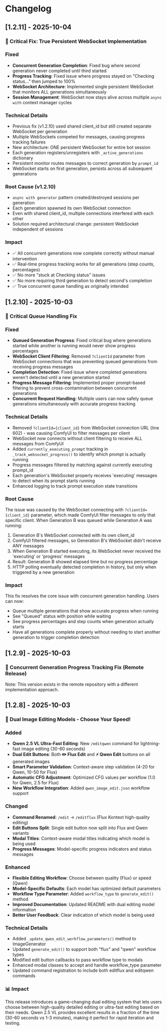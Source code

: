 # Changelog

## [1.2.11] - 2025-10-04

### 🔧 Critical Fix: True Persistent WebSocket Implementation

### Fixed
- **Concurrent Generation Completion**: Fixed bug where second generation never completed until third started
- **Progress Tracking**: Fixed issue where progress stayed on "Checking status..." then jumped to 100%
- **WebSocket Architecture**: Implemented single persistent WebSocket that monitors ALL generations simultaneously
- **Session Management**: WebSocket now stays alive across multiple `async with` context manager cycles

### Technical Details
- Previous fix (v1.2.10) used shared client_id but still created separate WebSocket per generation
- Multiple WebSockets competed for messages, causing progress tracking failures
- New architecture: ONE persistent WebSocket for entire bot session
- Each generation registers/unregisters with `_active_generations` dictionary
- Persistent monitor routes messages to correct generation by `prompt_id`
- WebSocket starts on first generation, persists across all subsequent generations

### Root Cause (v1.2.10)
- `async with generator` pattern created/destroyed sessions per generation
- Each generation spawned its own WebSocket connection
- Even with shared client_id, multiple connections interfered with each other
- Solution required architectural change: persistent WebSocket independent of sessions

### Impact
- ✅ All concurrent generations now complete correctly without manual intervention
- ✅ Real-time progress tracking works for all generations (step counts, percentages)
- ✅ No more "stuck at Checking status" issues
- ✅ No more requiring third generation to detect second's completion
- ✅ True concurrent queue handling as originally intended

## [1.2.10] - 2025-10-03

### 🐛 Critical Queue Handling Fix

### Fixed
- **Queued Generation Progress**: Fixed critical bug where generations started while another is running would never show progress percentages
- **WebSocket Client Filtering**: Removed `?clientId` parameter from WebSocket connections that was preventing queued generations from receiving progress messages
- **Completion Detection**: Fixed issue where completed generations weren't detected until a new generation started
- **Progress Message Filtering**: Implemented proper prompt-based filtering to prevent cross-contamination between concurrent generations
- **Concurrent Request Handling**: Multiple users can now safely queue generations simultaneously with accurate progress tracking

### Technical Details
- Removed `?clientId={client_id}` from WebSocket connection URL (line 602) - was causing ComfyUI to filter messages per client
- WebSocket now connects without client filtering to receive ALL messages from ComfyUI
- Added `currently_executing_prompt` tracking in `_track_websocket_progress()` to identify which prompt is actually running
- Progress messages filtered by matching against currently executing prompt_id
- Each generation's WebSocket properly receives 'executing' messages to detect when its prompt starts running
- Enhanced logging to track prompt execution state transitions

### Root Cause
The issue was caused by the WebSocket connecting with `?clientId={client_id}` parameter, which made ComfyUI filter messages to only that specific client. When Generation B was queued while Generation A was running:
1. Generation B's WebSocket connected with its own client_id
2. ComfyUI filtered messages, so Generation B's WebSocket didn't receive ANY messages
3. When Generation B started executing, its WebSocket never received the 'executing' or 'progress' messages
4. Result: Generation B showed elapsed time but no progress percentage
5. HTTP polling eventually detected completion in history, but only when triggered by a new generation

### Impact
This fix resolves the core issue with concurrent generation handling. Users can now:
- Queue multiple generations that show accurate progress when running
- See "Queued" status with position while waiting
- See progress percentages and step counts when generation actually starts
- Have all generations complete properly without needing to start another generation to trigger completion detection

## [1.2.9] - 2025-10-03

### 🐛 Concurrent Generation Progress Tracking Fix (Remote Release)

Note: This version exists in the remote repository with a different implementation approach.

## [1.2.8] - 2025-10-03

### 🚀 Dual Image Editing Models - Choose Your Speed!

### Added
- **Qwen 2.5 VL Ultra-Fast Editing**: New `/editqwen` command for lightning-fast image editing (30-60 seconds)
- **Dual Edit Buttons**: Both **✏️ Flux Edit** and **⚡ Qwen Edit** buttons on all generated images
- **Smart Parameter Validation**: Context-aware step validation (4-20 for Qwen, 10-50 for Flux)
- **Automatic CFG Adjustment**: Optimized CFG values per workflow (1.0 for Qwen, 2.5 for Flux)
- **New Workflow Integration**: Added `qwen_image_edit.json` workflow support

### Changed
- **Command Renamed**: `/edit` → `/editflux` (Flux Kontext high-quality editing)
- **Edit Buttons Split**: Single edit button now split into Flux and Qwen variants
- **Modal Titles**: Context-aware modal titles indicating which model is being used
- **Progress Messages**: Model-specific progress indicators and status messages

### Enhanced
- **Flexible Editing Workflow**: Choose between quality (Flux) or speed (Qwen)
- **Model-Specific Defaults**: Each model has optimized default parameters
- **Workflow Type Parameter**: Added `workflow_type` to `generate_edit()` method
- **Improved Documentation**: Updated README with dual editing model information
- **Better User Feedback**: Clear indication of which model is being used

### Technical Details
- Added `_update_qwen_edit_workflow_parameters()` method to ImageGenerator
- Updated `generate_edit()` to support both "flux" and "qwen" workflow types
- Modified edit button callbacks to pass workflow type to modals
- Enhanced modal classes to accept and handle workflow_type parameter
- Updated command registration to include both editflux and editqwen commands

### 📊 Impact
This release introduces a game-changing dual editing system that lets users choose between high-quality detailed editing or ultra-fast editing based on their needs. Qwen 2.5 VL provides excellent results in a fraction of the time (30-60 seconds vs 1-3 minutes), making it perfect for rapid iteration and testing.
